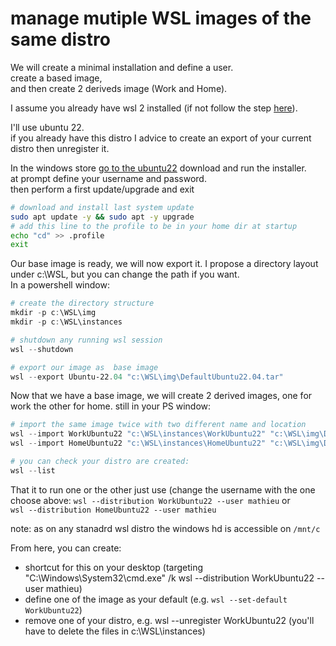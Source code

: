 # manage mutiple WSL images of the same distro


We will create a minimal installation and define a user.  
create a based image,  
and then create 2 deriveds image (Work and Home).  

I assume you already have wsl 2 installed (if not follow the step [here](https://learn.microsoft.com/en-us/windows/wsl/install)).  

I'll use ubuntu 22.  
if you already have this distro I advice to create an export of your current distro then unregister it.

In the  windows store [go to the ubuntu22](https://www.microsoft.com/store/productId/9PN20MSR04DW?ocid=pdpshare)
download and run the installer.  
at prompt define your username and password.  
then perform a first update/upgrade and exit

```bash
# download and install last system update
sudo apt update -y && sudo apt -y upgrade
# add this line to the profile to be in your home dir at startup 
echo "cd" >> .profile
exit
```

Our base image is ready, we will now export it.
I propose a directory layout under c:\WSL, but you can change the path if you want.  
In a powershell window:


```powershell
# create the directory structure
mkdir -p c:\WSL\img
mkdir -p c:\WSL\instances

# shutdown any running wsl session
wsl --shutdown

# export our image as  base image
wsl --export Ubuntu-22.04 "c:\WSL\img\DefaultUbuntu22.04.tar"
```

Now that we have a base image, we will create 2 derived images, one for work the other for home.
still in your PS window:
```powershell
# import the same image twice with two different name and location
wsl --import WorkUbuntu22 "c:\WSL\instances\WorkUbuntu22" "c:\WSL\img\DefaultUbuntu22.04.tar"
wsl --import HomeUbuntu22 "c:\WSL\instances\HomeUbuntu22" "c:\WSL\img\DefaultUbuntu22.04.tar"

# you can check your distro are created:
wsl --list
```

That it to run one or the other just use (change the username with the one choose above:
`wsl --distribution WorkUbuntu22 --user mathieu` 
or   
`wsl --distribution HomeUbuntu22 --user mathieu`

note: as on any stanadrd wsl distro the windows hd is accessible on `/mnt/c`

From here, you can create:
- shortcut for this on your desktop (targeting "C:\Windows\System32\cmd.exe" /k  wsl --distribution WorkUbuntu22 --user mathieu)
- define one of the image as your default (e.g. `wsl --set-default WorkUbuntu22`)
- remove one of your distro, e.g. wsl --unregister WorkUbuntu22 (you'll have to delete the files in c:\WSL\instances)
